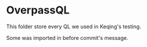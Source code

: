 # OverpassQL

This folder store every QL we used in Keqing's testing.

Some was imported in before commit's message.